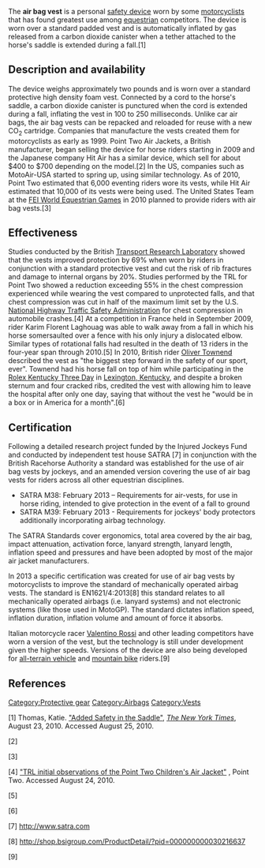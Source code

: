 The **air bag vest** is a personal [safety
device](safety_device "wikilink") worn by some
[motorcyclists](motorcyclist "wikilink") that has found greatest use
among [equestrian](Equestrianism "wikilink") competitors. The device is
worn over a standard padded vest and is automatically inflated by gas
released from a carbon dioxide canister when a tether attached to the
horse's saddle is extended during a fall.[1]

## Description and availability

The device weighs approximately two pounds and is worn over a standard
protective high density foam vest. Connected by a cord to the horse's
saddle, a carbon dioxide canister is punctured when the cord is extended
during a fall, inflating the vest in 100 to 250 milliseconds. Unlike car
air bags, the air bag vests can be repacked and reloaded for reuse with
a new CO<sub>2</sub> cartridge. Companies that manufacture the vests
created them for motorcyclists as early as 1999. Point Two Air Jackets,
a British manufacturer, began selling the device for horse riders
starting in 2009 and the Japanese company Hit Air has a similar device,
which sell for about $400 to $700 depending on the model.[2] In the US,
companies such as MotoAir-USA started to spring up, using similar
technology. As of 2010, Point Two estimated that 6,000 eventing riders
wore its vests, while Hit Air estimated that 10,000 of its vests were
being used. The United States Team at the [FEI World Equestrian
Games](FEI_World_Equestrian_Games "wikilink") in 2010 planned to provide
riders with air bag vests.[3]

## Effectiveness

Studies conducted by the British [Transport Research
Laboratory](Transport_Research_Laboratory "wikilink") showed that the
vests improved protection by 69% when worn by riders in conjunction with
a standard protective vest and cut the risk of rib fractures and damage
to internal organs by 20%. Studies performed by the TRL for Point Two
showed a reduction exceeding 55% in the chest compression experienced
while wearing the vest compared to unprotected falls, and that chest
compression was cut in half of the maximum limit set by the U.S.
[National Highway Traffic Safety
Administration](National_Highway_Traffic_Safety_Administration "wikilink")
for chest compression in automobile crashes.[4] At a competition in
France held in September 2009, rider Karim Florent Laghouag was able to
walk away from a fall in which his horse somersaulted over a fence with
his only injury a dislocated elbow. Similar types of rotational falls
had resulted in the death of 13 riders in the four-year span through
2010.[5] In 2010, British rider [Oliver
Townend](Oliver_Townend "wikilink") described the vest as "the biggest
step forward in the safety of our sport, ever". Townend had his horse
fall on top of him while participating in the [Rolex Kentucky Three
Day](Rolex_Kentucky_Three_Day "wikilink") in [Lexington,
Kentucky](Lexington,_Kentucky "wikilink"), and despite a broken sternum
and four cracked ribs, credited the vest with allowing him to leave the
hospital after only one day, saying that without the vest he "would be
in a box or in America for a month".[6]

## Certification

Following a detailed research project funded by the Injured Jockeys Fund
and conducted by independent test house SATRA [7] in conjunction with
the British Racehorse Authority a standard was established for the use
of air bag vests by jockeys, and an amended version covering the use of
air bag vests for riders across all other equestrian disciplines.

-   SATRA M38: February 2013 – Requirements for air-vests, for use in
    horse riding, intended to give protection in the event of a fall to
    ground
-   SATRA M39: February 2013 - Requirements for jockeys' body protectors
    additionally incorporating airbag technology.

The SATRA Standards cover ergonomics, total area covered by the air bag,
impact attenuation, activation force, lanyard strength, lanyard length,
inflation speed and pressures and have been adopted by most of the major
air jacket manufacturers.

In 2013 a specific certification was created for use of air bag vests by
motorcyclists to improve the standard of mechanically operated airbag
vests. The standard is EN1621/4:2013[8] this standard relates to all
mechanically operated airbags (i.e. lanyard systems) and not electronic
systems (like those used in MotoGP). The standard dictates inflation
speed, inflation duration, inflation volume and amount of force it
absorbs.

Italian motorcycle racer [Valentino Rossi](Valentino_Rossi "wikilink")
and other leading competitors have worn a version of the vest, but the
technology is still under development given the higher speeds. Versions
of the device are also being developed for [all-terrain
vehicle](all-terrain_vehicle "wikilink") and [mountain
bike](mountain_bike "wikilink") riders.[9]

## References

[Category:Protective gear](Category:Protective_gear "wikilink")
[Category:Airbags](Category:Airbags "wikilink")
[Category:Vests](Category:Vests "wikilink")

[1] Thomas, Katie. ["Added Safety in the
Saddle"](https://www.nytimes.com/2010/08/24/sports/24airbag.html), *[The
New York Times](The_New_York_Times "wikilink")*, August 23, 2010.
Accessed August 25, 2010.

[2]

[3]

[4] ["TRL initial observations of the Point Two Children's Air
Jacket"](http://www.point-two.co.uk/equine/news.php) , Point Two.
Accessed August 24, 2010.

[5]

[6]

[7] <http://www.satra.com>

[8] <http://shop.bsigroup.com/ProductDetail/?pid=000000000030216637>

[9]